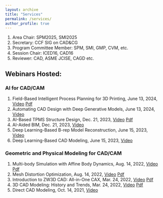 ```yaml
---
layout: archive
title: "Services"
permalink: /services/
author_profile: true
---
```


1. Area Chair: SPM2025, SMI2025
1. Secretary: CCF SIG on CAD&CG
1. Program Committee Member: SPM, SMI, GMP, CVM, etc.
1. Session Chair: ICED16, CAD16
1. Reviewer: CAD, ASME JCISE, CAGD etc.

## Webinars Hosted:
### AI for CAD/CAM    
1. Field-Based Intelligent Process Planning for 3D Printing, June 13, 2024, [Video](https://www.bilibili.com/video/BV1Qy411q7xP) [Pdf](https://games-1312234642.cos.ap-guangzhou.myqcloud.com/pdf/Games2024327%E7%8E%8B%E6%98%8C%E5%87%8C.pdf)
1. Automating CAD Design with Deep Generative Models, June 13, 2024, [Video](https://www.bilibili.com/video/BV1sr421F7DX)
1. AI-Based TPMS Structure Design, Dec. 21, 2023, [Video](https://www.bilibili.com/video/BV19b4y1379m) [Pdf](https://games-1312234642.cos.ap-guangzhou.myqcloud.com/pdf/Games2023305%E5%90%95%E7%90%B3.pdf)
1. AI-Aided BIM, Dec. 21, 2023, [Video](https://www.bilibili.com/video/BV1Pi4y1h7Fq) 
1. Deep Learning-Based B-rep Model Reconstruction, June 15, 2023, [Video](https://www.bilibili.com/video/BV1Am4y1e74A) 
1. Deep Learning-Based CAD Modeling, June 15, 2023, [Video](https://www.bilibili.com/video/BV1PW4y1X73m) 


### Geometric and Physical Modeling for CAD/CAM
1. Multi-body Simulation with Affine Body Dynamics, Aug. 14, 2022, [Video](https://www.bilibili.com/video/BV1BV4y1s77u) [Pdf](https://games-1312234642.cos.ap-guangzhou.myqcloud.com/pdf/Games2022242%E6%9D%8E%E6%97%BB%E8%BE%B0.pdf)
1. Mesh Distortion Optimization, Aug. 14, 2022, [Video](https://www.bilibili.com/video/BV1dt4y1g7Wd) [Pdf](https://games-1312234642.cos.ap-guangzhou.myqcloud.com/pdf/Games2022242%E6%9C%B1%E5%AE%87%E5%B3%B0.pdf)
1. Introduction to ZW3D CAD: All-in-One CAX, Mar. 24, 2022, [Video](https://www.bilibili.com/video/BV1jT4y1i7ej) [Pdf](https://games-1312234642.cos.ap-guangzhou.myqcloud.com/pdf/Games2022222%E6%9D%8E%E4%BC%9A%E6%B1%9F.pdf)
1. 3D CAD Modeling: History and Trends, Mar. 24, 2022, [Video](https://www.bilibili.com/video/BV12S4y1U7nr) [Pdf](https://games-1312234642.cos.ap-guangzhou.myqcloud.com/pdf/Games2022222%E6%A2%85%E6%95%AC%E6%88%90.pdf)
1. Direct CAD Modeling, Oct. 14, 2021, [Video](https://www.bilibili.com/video/BV1fQ4y1i7JR/)